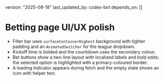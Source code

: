 version: "2025-08-18"
last_updated_by: codex-bot
depends_on: []

# Betting page UI/UX polish

- Filter bar uses `surfaceContainerHighest` background with tighter padding and an `AnimatedSwitcher` for the league dropdown.
- Kickoff time is bolded and the countdown uses the secondary colour.
- Bet buttons show a two-line layout with localized labels and bold odds; the selected option is highlighted with a primary-coloured border.
- A loading indicator appears during fetch and the empty state shows an icon with helper text.
